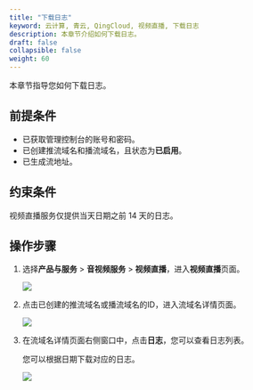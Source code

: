 ```yaml
---
title: "下载日志"
keyword: 云计算, 青云, QingCloud, 视频直播, 下载日志
description: 本章节介绍如何下载日志。
draft: false
collapsible: false
weight: 60
---
```


本章节指导您如何下载日志。

## 前提条件

- 已获取管理控制台的账号和密码。
- 已创建推流域名和播流域名，且状态为**已启用**。
- 已生成流地址。

## 约束条件

视频直播服务仅提供当天日期之前 14 天的日志。

## 操作步骤

1. 选择**产品与服务** > **音视频服务** > **视频直播**，进入**视频直播**页面。

   ![](../../_images/qs_app_list.png)

2. 点击已创建的推流域名或播流域名的ID，进入流域名详情页面。

   ![](../../_images/um_doname_details.png)

3. 在流域名详情页面右侧窗口中，点击**日志**，您可以查看日志列表。

   您可以根据日期下载对应的日志。

   ![](../../_images/um_download_log.png)




